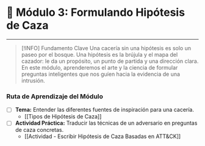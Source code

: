 # 🧠 Módulo 3: Formulando Hipótesis de Caza

---

> [!INFO] Fundamento Clave
> Una cacería sin una hipótesis es solo un paseo por el bosque. Una hipótesis es la brújula y el mapa del cazador: le da un propósito, un punto de partida y una dirección clara. En este módulo, aprenderemos el arte y la ciencia de formular preguntas inteligentes que nos guíen hacia la evidencia de una intrusión.

### Ruta de Aprendizaje del Módulo

- [ ] **Tema:** Entender las diferentes fuentes de inspiración para una cacería.
    - [[Tipos de Hipótesis de Caza]]
- [ ] **Actividad Práctica:** Traducir las técnicas de un adversario en preguntas de caza concretas.
    - [[Actividad - Escribir Hipótesis de Caza Basadas en ATT&CK]]